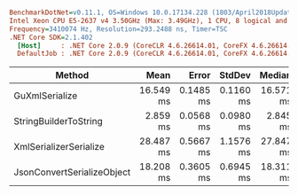 ``` ini

BenchmarkDotNet=v0.11.1, OS=Windows 10.0.17134.228 (1803/April2018Update/Redstone4)
Intel Xeon CPU E5-2637 v4 3.50GHz (Max: 3.49GHz), 1 CPU, 8 logical and 4 physical cores
Frequency=3410074 Hz, Resolution=293.2488 ns, Timer=TSC
.NET Core SDK=2.1.402
  [Host]     : .NET Core 2.0.9 (CoreCLR 4.6.26614.01, CoreFX 4.6.26614.01), 64bit RyuJIT
  DefaultJob : .NET Core 2.0.9 (CoreCLR 4.6.26614.01, CoreFX 4.6.26614.01), 64bit RyuJIT


```
|                     Method |      Mean |     Error |    StdDev |    Median | Scaled | ScaledSD |     Gen 0 |    Gen 1 |    Gen 2 | Allocated |
|--------------------------- |----------:|----------:|----------:|----------:|-------:|---------:|----------:|---------:|---------:|----------:|
|             GuXmlSerialize | 16.549 ms | 0.1485 ms | 0.1160 ms | 16.571 ms |   1.00 |     0.00 |  843.7500 | 218.7500 | 218.7500 |   8.36 MB |
|      StringBuilderToString |  2.859 ms | 0.0568 ms | 0.0980 ms |  2.845 ms |   0.17 |     0.01 |  195.3125 | 195.3125 | 195.3125 |   4.56 MB |
|     XmlSerializerSerialize | 28.487 ms | 0.5667 ms | 1.1576 ms | 27.847 ms |   1.72 |     0.07 | 1437.5000 | 750.0000 | 218.7500 |  11.42 MB |
| JsonConvertSerializeObject | 18.208 ms | 0.3605 ms | 0.6945 ms | 18.311 ms |   1.10 |     0.04 |  562.5000 | 250.0000 |        - |   4.55 MB |
